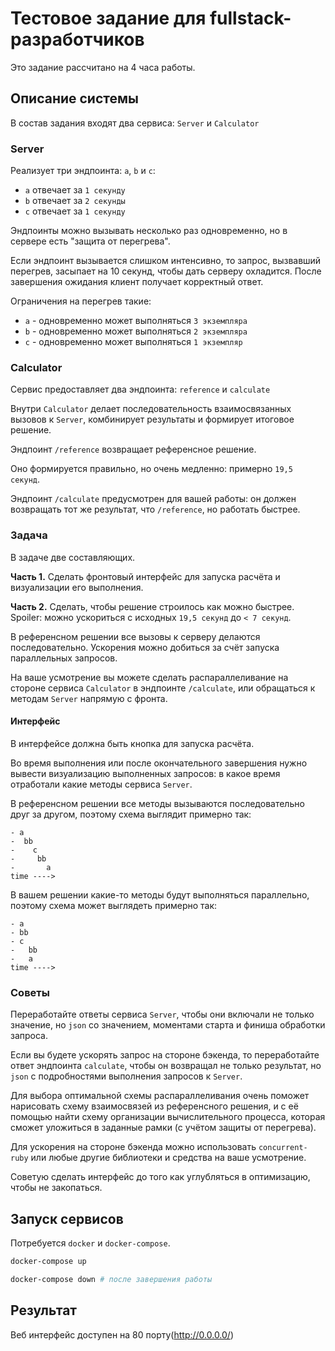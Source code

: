 # Тестовое задание для fullstack-разработчиков

Это задание рассчитано на 4 часа работы.

## Описание системы

В состав задания входят два сервиса: `Server` и `Calculator`

### Server

Реализует три эндпоинта: `a`, `b` и `c`:

- `a` отвечает за `1 секунду`
- `b` отвечает за `2 секунды`
- `c` отвечает за `1 секунду`

Эндпоинты можно вызывать несколько раз одновременно, но в сервере есть "защита от перегрева".

Если эндпоинт вызывается слишком интенсивно, то запрос, вызвавший перегрев, засыпает на 10 секунд, чтобы дать серверу охладится.
После завершения ожидания клиент получает корректный ответ.

Ограничения на перегрев такие:

- `a` - одновременно может выполняться `3 экземпляра`
- `b` - одновременно может выполняться `2 экземпляра`
- `c` - одновременно может выполняться `1 экземпляр`


### Calculator

Сервис предоставляет два эндпоинта: `reference` и `calculate`

Внутри `Calculator` делает последовательность взаимосвязанных вызовов к `Server`, комбинирует результаты и формирует итоговое решение.

Эндпоинт `/reference` возвращает референсное решение.

Оно формируется правильно, но очень медленно: примерно `19,5 секунд`.

Эндпоинт `/calculate` предусмотрен для вашей работы: он должен возвращать тот же результат, что `/reference`, но работать быстрее.


### Задача

В задаче две составляющих.

**Часть 1.** Сделать фронтовый интерфейс для запуска расчёта и визуализации его выполнения.

**Часть 2.** Сделать, чтобы решение строилось как можно быстрее. Spoiler: можно ускориться с исходных `19,5 секунд` до `< 7 секунд`.

В референсном решении все вызовы к серверу делаются последовательно.
Ускорения можно добиться за счёт запуска параллельных запросов.

На ваше усмотрение вы можете сделать распараллеливание на стороне сервиcа `Calculator` в эндпоинте `/calculate`, или обращаться к методам `Server` напрямую с фронта.

#### Интерфейс

В интерфейсе должна быть кнопка для запуска расчёта.

Во время выполнения или после окончательного завершения нужно вывести визуализацию выполненных запросов: в какое время отработали какие методы сервиса `Server`.

В референсном решении все методы вызываются последовательно друг за другом, поэтому схема выглядит примерно так:

```
- a
-  bb
-    c
-     bb
-       a
time ---->
```

В вашем решении какие-то методы будут выполняться параллельно, поэтому схема может выглядеть примерно так:

```
- a
- bb
- c
-   bb
-   a
time ---->
```

### Советы

Переработайте ответы сервиса `Server`, чтобы они включали не только значение, но `json` со значением, моментами старта и финиша обработки запроса.

Если вы будете ускорять запрос на стороне бэкенда, то переработайте ответ эндпоинта `calculate`, чтобы он возвращал не только результат, но `json` с подробностями выполнения запросов к `Server`.

Для выбора оптимальной схемы распараллеливания очень поможет нарисовать схему взаимосвязей из референсного решения, и с её помощью найти схему организации вычислительного процесса, которая сможет уложиться в заданные рамки (с учётом защиты от перегрева).

Для ускорения на стороне бэкенда можно использовать `concurrent-ruby` или любые другие библиотеки и средства на ваше усмотрение.

Советую сделать интерфейс до того как углубляться в оптимизацию, чтобы не закопаться.

## Запуск сервисов

Потребуется `docker` и `docker-compose`.

```bash
docker-compose up

docker-compose down # после завершения работы
```

## Результат

Веб интерфейс доступен на 80 порту(http://0.0.0.0/)
